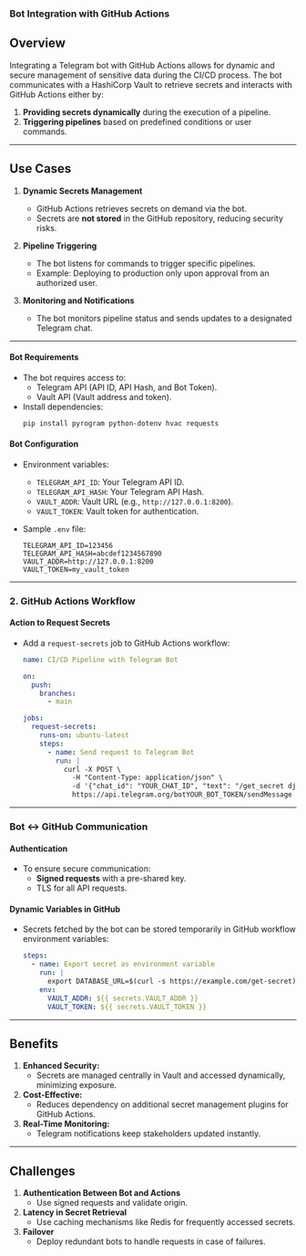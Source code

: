 ### **Bot Integration with GitHub Actions**

## **Overview**

Integrating a Telegram bot with GitHub Actions allows for dynamic and secure management of sensitive data during the CI/CD process. The bot communicates with a HashiCorp Vault to retrieve secrets and interacts with GitHub Actions either by:
1. **Providing secrets dynamically** during the execution of a pipeline.
2. **Triggering pipelines** based on predefined conditions or user commands.

---

## **Use Cases**

1. **Dynamic Secrets Management**
   - GitHub Actions retrieves secrets on demand via the bot.
   - Secrets are **not stored** in the GitHub repository, reducing security risks.

2. **Pipeline Triggering**
   - The bot listens for commands to trigger specific pipelines.
   - Example: Deploying to production only upon approval from an authorized user.

3. **Monitoring and Notifications**
   - The bot monitors pipeline status and sends updates to a designated Telegram chat.

---

#### **Bot Requirements**
- The bot requires access to:
  - Telegram API (API ID, API Hash, and Bot Token).
  - Vault API (Vault address and token).
- Install dependencies:
  ```bash
  pip install pyrogram python-dotenv hvac requests
  ```

#### **Bot Configuration**
- Environment variables:
  - `TELEGRAM_API_ID`: Your Telegram API ID.
  - `TELEGRAM_API_HASH`: Your Telegram API Hash.
  - `VAULT_ADDR`: Vault URL (e.g., `http://127.0.0.1:8200`).
  - `VAULT_TOKEN`: Vault token for authentication.

- Sample `.env` file:
  ```env
  TELEGRAM_API_ID=123456
  TELEGRAM_API_HASH=abcdef1234567890
  VAULT_ADDR=http://127.0.0.1:8200
  VAULT_TOKEN=my_vault_token
  ```

---

### **2. GitHub Actions Workflow**

#### **Action to Request Secrets**
- Add a `request-secrets` job to GitHub Actions workflow:
  ```yaml
  name: CI/CD Pipeline with Telegram Bot

  on:
    push:
      branches:
        - main

  jobs:
    request-secrets:
      runs-on: ubuntu-latest
      steps:
        - name: Send request to Telegram Bot
          run: |
            curl -X POST \
              -H "Content-Type: application/json" \
              -d '{"chat_id": "YOUR_CHAT_ID", "text": "/get_secret django/database"}' \
              https://api.telegram.org/botYOUR_BOT_TOKEN/sendMessage
    ```

---

### **Bot ↔ GitHub Communication**

#### **Authentication**
- To ensure secure communication:
  - **Signed requests** with a pre-shared key.
  - TLS for all API requests.

#### **Dynamic Variables in GitHub**
- Secrets fetched by the bot can be stored temporarily in GitHub workflow environment variables:
  ```yaml
  steps:
    - name: Export secret as environment variable
      run: |
        export DATABASE_URL=$(curl -s https://example.com/get-secret)
      env:
        VAULT_ADDR: ${{ secrets.VAULT_ADDR }}
        VAULT_TOKEN: ${{ secrets.VAULT_TOKEN }}
    ```

---

## **Benefits**

1. **Enhanced Security:**
   - Secrets are managed centrally in Vault and accessed dynamically, minimizing exposure.
2. **Cost-Effective:**
   - Reduces dependency on additional secret management plugins for GitHub Actions.
3. **Real-Time Monitoring:**
   - Telegram notifications keep stakeholders updated instantly.

---

## **Challenges**

1. **Authentication Between Bot and Actions**
   - Use signed requests and validate origin.
2. **Latency in Secret Retrieval**
   - Use caching mechanisms like Redis for frequently accessed secrets.
3. **Failover**
   - Deploy redundant bots to handle requests in case of failures.
